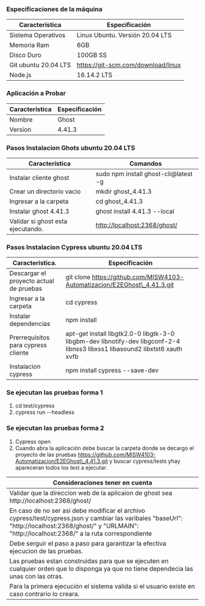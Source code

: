 ### Especificaciones de la máquina

| Característica      | Especificación                      |
| -------------------- | ----------------------------------- |
| Sistema Operativos   | Linux Ubuntu. Versión 20.04 LTS     |
| Memoria Ram          | 6GB                                 |
| Disco Duro           | 100GB SS                            |
| Git ubuntu 20.04 LTS |  https://git-scm.com/download/linux |
| Node.js              | 16.14.2 LTS                         |

### Aplicación a Probar
| Característica     | Especificación                      |
| -------------------- | ----------------------------------- |
| Nombre              | Ghost |
| Version             | 4.41.3 |

### Pasos Instalacion Ghots ubuntu 20.04 LTS
| Característica      | Comandos                      |
| -------------------- | ----------------------------------- |
| Instalar cliente ghost                   | sudo npm install ghost-cli@latest -g |
| Crear un directorio vacio                | mkdir ghost\_4.41.3 |
| Ingresar a la carpeta                    | cd ghost\_4.41.3 |
| Instalar ghost 4.41.3                    | ghost install 4.41.3 --local |
| Validar si ghost esta ejecutando.        | [http://localhost:2368/ghost/](http://localhost:2368/ghost/) |

### Pasos Instalacion Cypress ubuntu 20.04 LTS
| Caracteristica.      | Especificación                      |
| -------------------- | ----------------------------------- |
| Descargar el proyecto actual de pruebas    | git clone https://github.com/MISW4103-Automatizacion/E2EGhost\_4.41.3.git |
| Ingresar a la carpeta                      | cd cypress |
| Instalar dependencias                      | npm install |
| Prerrequisitos para cypress cliente        | apt-get install libgtk2.0-0 libgtk-3-0 libgbm-dev libnotify-dev libgconf-2-4 libnss3 libxss1 libasound2 libxtst6 xauth xvfb |
| Instalacion cypress                        | npm install cypress --save-dev |

### Se ejecutan las pruebas forma 1
1. cd test/cypress
2. cypress run --headless

### Se ejecutan las pruebas forma 2
1. Cypress open
2. Cuando abra la aplicación debe buscar la carpeta donde se decargo el proyecto de las pruebas https://github.com/MISW4103-Automatizacion/E2EGhost\_4.41.3.git y buscar cypress/tests yhay apareceran todos los test a ejecutar.

| Consideraciones tener en cuenta                                                                                                                                                                             |
| ----------------------------------------------------------------------------------------------------------------------------------------------------------------------------------------------------------- |
| Validar que la direccion web de la aplicaion de ghost sea http://localhost:2368/ghost/                                                                                                                      |
| En caso de no ser asi debe modificar el archivo cypress/test/cypress.json y cambiar las varibales "baseUrl": "http://localhost:2368/ghost/" y "URLMAIN": "http://localhost:2368/" a la ruta correspondiente |
| Debe serguir el paso a paso para garantizar la efectiva ejecucion de las pruebas.                                                                                                                           |
| Las pruebas estan construidas para que se ejecuten en cualquier orden que lo disponga ya que no tiene dependecia las unas con las otras.                                                                    |
| Para la primera ejecución el sistema valida si el usuario existe en caso contrario lo creara.                                                                                                               |
